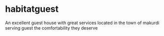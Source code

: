 # habitatguest
An excellent guest house with great services located in the town of makurdi serving guest the comfortability they deserve
